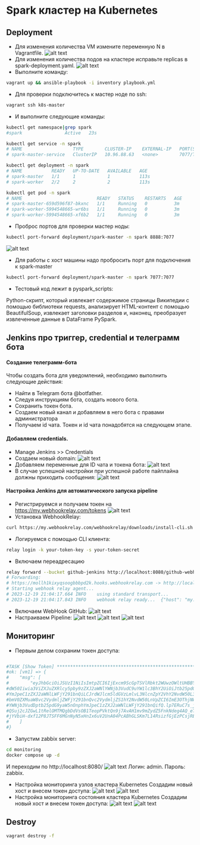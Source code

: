 # Spark кластер на Kubernetes

## Deployment
- Для изменения количества VM измените переменную N в Vagrantfile.
![alt text](./screenshots/1-1.png)
- Для изменения количества подов на кластере исправьте replicas в spark-deployment.yaml.
![alt text](./screenshots/1-2.png)
- Выполните команду: 
```bash
vagrant up && ansible-playbook -i inventory playbook.yml
```
- Для проверки подключитесь к мастер ноде по ssh:
```bash
vagrant ssh k8s-master
```
- И выполните следующие команды:
```bash
kubectl get namespace|grep spark
#spark                Active   23s
```

```bash
kubectl get service -n spark
# NAME                   TYPE        CLUSTER-IP    EXTERNAL-IP   PORT(S)    AGE
# spark-master-service   ClusterIP   10.96.88.63   <none>        7077/TCP   66s
```

```bash
kubectl get deployment -n spark
# NAME           READY   UP-TO-DATE   AVAILABLE   AGE
# spark-master   1/1     1            1           113s
# spark-worker   2/2     2            2           113s
```

```bash
kubectl get pod -n spark
# NAME                            READY   STATUS    RESTARTS   AGE
# spark-master-659d596f87-bkxnc   1/1     Running   0          3m
# spark-worker-5994548665-wr6bs   1/1     Running   0          3m
# spark-worker-5994548665-xf6b2   1/1     Running   0          3m
```
- Проброс портов для проверки мастер ноды:

```bash
kubectl port-forward deployment/spark-master -n spark 8888:7077 
```
![alt text](./screenshots/1-5.png)
- Для работы с хост машины надо пробросить порт для подключения к spark-master
```bash
kubectl port-forward deployment/spark-master -n spark 7077:7077 
```
- Тестовый код лежит в pyspark_scripts:

Python-скрипт, который извлекает содержимое страницы Википедии с помощью библиотеки requests, анализирует HTML-контент с помощью BeautifulSoup, извлекает заголовки разделов и, наконец, преобразует извлеченные данные в DataFrame PySpark.

## Jenkins про триггер, credential и телеграмм бота
#### Создание телеграмм-бота
Чтобы создать бота для уведомлений, необходимо выполнить следующие действия:
- Найти в Telegram бота @botfather.
- Следуя инструкциям бота, создать нового бота.
- Сохранить токен бота.
- Создаем новый канал и добавляем в него бота с правами администратора
- Получаем id чата.
Токен и id чата понадобятся на следующем этапе.
#### Добавляем credentials.
- Manage Jenkins >> Credentials
- Создаем новый domain:
![alt text](./screenshots/2-1.png)
- Добавляем переменные для ID чата и токена бота:
![alt text](./screenshots/2-2.png)
- В случае успешной настройки при успешной работе пайплайна должны приходить сообщения:
![alt text](./screenshots/2-3.png)
#### Настройка Jenkins для автоматического запуска pipeline
- Регистрируемся и получаем токен на https://my.webhookrelay.com/tokens
![alt text](./screenshots/2-4.png)
- Установка WebhookRelay:
```bash
curl https://my.webhookrelay.com/webhookrelay/downloads/install-cli.sh | bash
```
- Логируемся с помощью CLI клиента:
```bash
relay login -k your-token-key -s your-token-secret	
```
- Включаем переадресацию
```bash
relay forward --bucket github-jenkins http://localhost:8080/github-webhook/
# Forwarding:
# https://mollh1kixyqsoogbbbpd2k.hooks.webhookrelay.com -> http://localhost:8080/github-webhook/
# Starting webhook relay agent...
# 2023-12-19 21:04:17.664 INFO    using standard transport...
# 2023-12-19 21:04:17.843 INFO    webhook relay ready...  {"host": "my.webhookrelay.com:8080", "buckets": ["816b966c-c659-4964-aa2a-1eb9fbdb5780"]}
```
- Включаем WebHook GitHub:
![alt text](./screenshots/2-5.png)
- Настраиваем Pipeline:
![alt text](./screenshots/2-6.png)
![alt text](./screenshots/2-7.png)
![alt text](./screenshots/2-8.png)

## Мониторинг
- Первым делом сохраним токен доступа:
```bash

#TASK [Show Token] **************************************************************************************************************************
#ok: [vm1] => {
#    "msg": [
#        "eyJhbGciOiJSUzI1NiIsImtpZCI6IjExcm9ScGpTSVlRbkt2WUwzOWltUHBBYTNrbWVPYTZ3SVlUZ1oxRFhKdEkifQ.eyJpc3MiOiJrdWJlcm5ldGVzL3NlcnZpY2VhY2Nv
#dW50Iiwia3ViZXJuZXRlcy5pby9zZXJ2aWNlYWNjb3VudC9uYW1lc3BhY2UiOiJtb25pdG9yaW5nIiwia3ViZXJuZXRlcy5pby9zZXJ2aWNlYWNjb3VudC9zZWNyZXQubmFtZSI6Inph
#YmJpeC1zZXJ2aWNlLWFjY291bnQiLCJrdWJlcm5ldGVzLmlvL3NlcnZpY2VhY2NvdW50L3NlcnZpY2UtYWNjb3VudC5uYW1lIjoiemFiYml4LXNlcnZpY2UtYWNjb3VudCIsImt1YmVy
#bmV0ZXMuaW8vc2VydmljZWFjY291bnQvc2VydmljZS1hY2NvdW50LnVpZCI6ImE3OThjNWExLTg2Y2EtNDJlNC05YmQ3LTU5MDgyM2FiYzgyYSIsInN1YiI6InN5c3RlbTpzZXJ2aWNl
#YWNjb3VudDptb25pdG9yaW5nOnphYmJpeC1zZXJ2aWNlLWFjY291bnQifQ.lp7ERuC7s_jYtyr3CmnPRfN_gTHJd3PyUC_GT4HOKbLdVIuPgIAl-juupIcvnI4iL2bZMbsMGRbLwrldv
#QSuj2cJZGwL1tRelOMTMQgbDdVsOB1TeopPVktQn9j7AvAH1mv9mZydZ5FnkNdeg4AQ_eTPAz6A7H2129j6mveqjpmJR3ymrhDrewq46A0u6UQ7sZusOnQ5hyD3eOUAFTv1iXHGci8-h
#jYVbiH-dxf12P8JTSFF6MGnNyN5xHnIx6uV2UnA04PcABhGLSKm7L14RsizfGjEzPCsjREkfPIU_AdNrjfz8AKTyStcI2J2sh8nhcoMnM6yaDrYVAiuXpKxiQ"
#    ]
#}
```
- Запустим zabbix server:
```bash
cd monitoring
docker compose up -d
```
И переходим по http://localhost:8080/
![alt text](./screenshots/3-1.png)
Логин: admin. Пароль: zabbix.
- Настройка мониторинга узлов кластера Kubernetes
Создадим новый хост и внесем токен доступа:
![alt text](./screenshots/3-2.png)
![alt text](./screenshots/3-3.png)
- Настройка мониторинга состояния кластера Kubernetes
Создадим новый хост и внесем токен доступа:
![alt text](./screenshots/3-4.png)
![alt text](./screenshots/3-5.png)
## Destroy
```bash
vagrant destroy -f 
```

